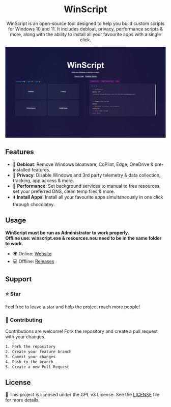 
<h1 align="center">WinScript</h1>

<p align="center">WinScript is an open-source tool designed to help you build custom scripts for Windows 10 and 11. It includes debloat, privacy, performance scripts & more, along with the ability to install all your favourite apps with a single click.</p>

![App Screenshot](winscript.png)

## Features

- 🧹 **Debloat**: Remove Windows bloatware, CoPilot, Edge, OneDrive & pre-installed features.
- 🔏 **Privacy**: Disable Windows and 3rd party telemetry & data collection, tracking, app access & more.
- 🚀 **Performance**: Set background services to manual to free resources, set your preferred DNS, clean temp files & more.
- ⬇️ **Install Apps**: Install all your favourite apps simultaneously in one click through chocolatey.

## Usage
**WinScript must be run as Administrator to work properly.**\
**Offline use: winscript.exe & resources.neu need to be in the same folder to work.**
-  🌍 Online: [Website](https://winscript.pages.dev)
-  💻 Offline: [Releases](https://github.com/flick9000/winscript/releases)



## Support
### ⭐ Star
Feel free to leave a star and help the project reach more people!
### 👷 Contributing
Contributions are welcome! Fork the repository and create a pull request with your changes.

    1. Fork the repository
    2. Create your feature branch
    3. Commit your changes
    4. Push to the branch
    5. Create a new Pull Request


## License

📒 This project is licensed under the GPL v3 License. See the [LICENSE](LICENSE) file for more details.
